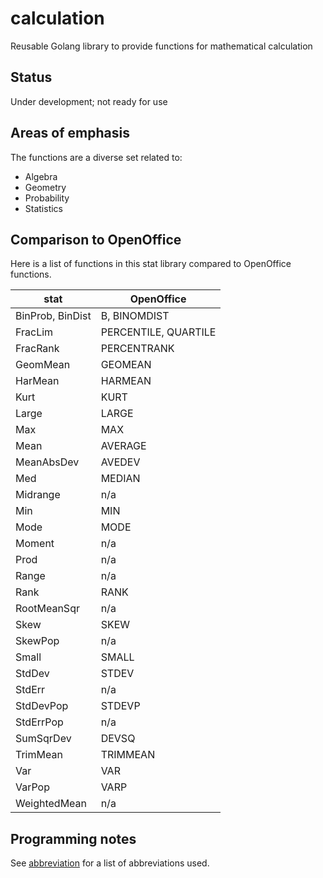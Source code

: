# calculation
Reusable Golang library to provide functions for mathematical calculation

## Status
Under development; not ready for use

## Areas of emphasis
The functions are a diverse set related to:
* Algebra
* Geometry
* Probability
* Statistics

## Comparison to OpenOffice
Here is a list of functions in this stat library compared to OpenOffice functions.

| stat | OpenOffice |
| ---- | ---------- |
| BinProb, BinDist | B, BINOMDIST |
| FracLim | PERCENTILE, QUARTILE |
| FracRank | PERCENTRANK |
| GeomMean | GEOMEAN |
| HarMean | HARMEAN |
| Kurt | KURT |
| Large | LARGE |
| Max | MAX |
| Mean | AVERAGE |
| MeanAbsDev | AVEDEV |
| Med | MEDIAN |
| Midrange | n/a |
| Min | MIN |
| Mode | MODE |
| Moment | n/a |
| Prod | n/a |
| Range | n/a |
| Rank | RANK |
| RootMeanSqr | n/a |
| Skew | SKEW |
| SkewPop | n/a |
| Small | SMALL |
| StdDev | STDEV |
| StdErr | n/a |
| StdDevPop | STDEVP |
| StdErrPop | n/a |
| SumSqrDev | DEVSQ |
| TrimMean | TRIMMEAN |
| Var | VAR |
| VarPop | VARP |
| WeightedMean | n/a |

## Programming notes
See [abbreviation](https://www.github.com/BluntSporks/abbreviation) for a list of abbreviations used.

